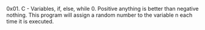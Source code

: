 0x01. C - Variables, if, else, while
0. Positive anything is better than negative nothing. This program will assign a random number to the variable n each time it is executed.

